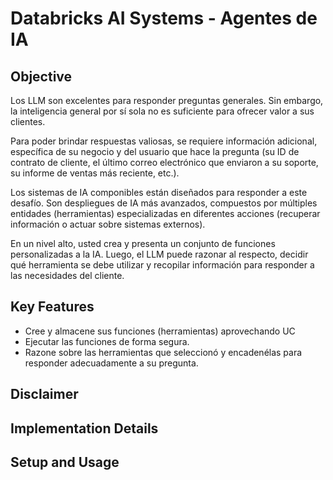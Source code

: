 # Databricks AI Systems - Agentes de IA 

## Objective

Los LLM son excelentes para responder preguntas generales. Sin embargo, la inteligencia general por sí sola no es suficiente para ofrecer valor a sus clientes.

Para poder brindar respuestas valiosas, se requiere información adicional, específica de su negocio y del usuario que hace la pregunta (su ID de contrato de cliente, el último correo electrónico que enviaron a su soporte, su informe de ventas más reciente, etc.).

Los sistemas de IA componibles están diseñados para responder a este desafío. Son despliegues de IA más avanzados, compuestos por múltiples entidades (herramientas) especializadas en diferentes acciones (recuperar información o actuar sobre sistemas externos). <br/>

En un nivel alto, usted crea y presenta un conjunto de funciones personalizadas a la IA. Luego, el LLM puede razonar al respecto, decidir qué herramienta se debe utilizar y recopilar información para responder a las necesidades del cliente.

## Key Features

- Cree y almacene sus funciones (herramientas) aprovechando UC
- Ejecutar las funciones de forma segura.
- Razone sobre las herramientas que seleccionó y encadenélas para responder adecuadamente a su pregunta.

## Disclaimer

## Implementation Details

## Setup and Usage
